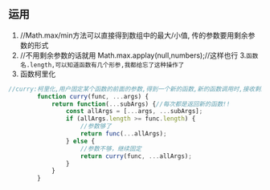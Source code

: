## 运用

1. //Math.max/min方法可以直接得到数组中的最大/小值, 传的参数要用剩余参数的形式
2. //不用剩余参数的话就用 Math.max.applay(null,numbers);//这样也行
3.`函数名.length,可以知道函数有几个形参,我都给忘了这种操作了`
4. 函数柯里化

```js
//curry:柯里化,用户固定某个函数的前面的参数,得到一个新的函数,新的函数调用时,接收剩余的参数
        function curry(func, ...args) {
            return function(...subArgs) {//每次都是返回新的函数!!
                const allArgs = [...args, ...subArgs];
                if (allArgs.length >= func.length) {
                    //参数够了
                    return func(...allArgs);
                } else {
                    //参数不够，继续固定
                    return curry(func, ...allArgs);
                }
            }
        }
```